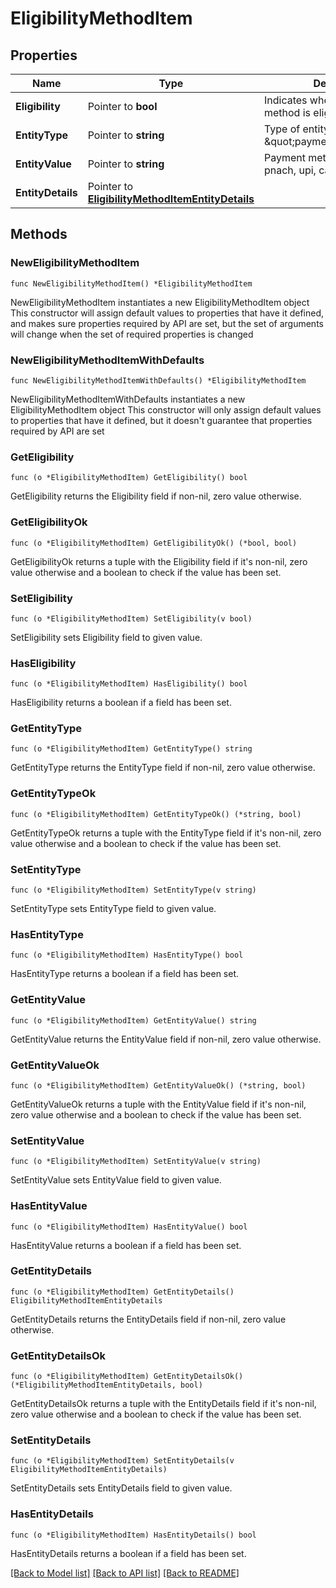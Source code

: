 # EligibilityMethodItem

## Properties

Name | Type | Description | Notes
------------ | ------------- | ------------- | -------------
**Eligibility** | Pointer to **bool** | Indicates whether the payment method is eligible. | [optional] 
**EntityType** | Pointer to **string** | Type of entity (e.g., \&quot;payment_methods\&quot;). | [optional] 
**EntityValue** | Pointer to **string** | Payment method (e.g., enach, pnach, upi, card). | [optional] 
**EntityDetails** | Pointer to [**EligibilityMethodItemEntityDetails**](EligibilityMethodItemEntityDetails.md) |  | [optional] 

## Methods

### NewEligibilityMethodItem

`func NewEligibilityMethodItem() *EligibilityMethodItem`

NewEligibilityMethodItem instantiates a new EligibilityMethodItem object
This constructor will assign default values to properties that have it defined,
and makes sure properties required by API are set, but the set of arguments
will change when the set of required properties is changed

### NewEligibilityMethodItemWithDefaults

`func NewEligibilityMethodItemWithDefaults() *EligibilityMethodItem`

NewEligibilityMethodItemWithDefaults instantiates a new EligibilityMethodItem object
This constructor will only assign default values to properties that have it defined,
but it doesn't guarantee that properties required by API are set

### GetEligibility

`func (o *EligibilityMethodItem) GetEligibility() bool`

GetEligibility returns the Eligibility field if non-nil, zero value otherwise.

### GetEligibilityOk

`func (o *EligibilityMethodItem) GetEligibilityOk() (*bool, bool)`

GetEligibilityOk returns a tuple with the Eligibility field if it's non-nil, zero value otherwise
and a boolean to check if the value has been set.

### SetEligibility

`func (o *EligibilityMethodItem) SetEligibility(v bool)`

SetEligibility sets Eligibility field to given value.

### HasEligibility

`func (o *EligibilityMethodItem) HasEligibility() bool`

HasEligibility returns a boolean if a field has been set.

### GetEntityType

`func (o *EligibilityMethodItem) GetEntityType() string`

GetEntityType returns the EntityType field if non-nil, zero value otherwise.

### GetEntityTypeOk

`func (o *EligibilityMethodItem) GetEntityTypeOk() (*string, bool)`

GetEntityTypeOk returns a tuple with the EntityType field if it's non-nil, zero value otherwise
and a boolean to check if the value has been set.

### SetEntityType

`func (o *EligibilityMethodItem) SetEntityType(v string)`

SetEntityType sets EntityType field to given value.

### HasEntityType

`func (o *EligibilityMethodItem) HasEntityType() bool`

HasEntityType returns a boolean if a field has been set.

### GetEntityValue

`func (o *EligibilityMethodItem) GetEntityValue() string`

GetEntityValue returns the EntityValue field if non-nil, zero value otherwise.

### GetEntityValueOk

`func (o *EligibilityMethodItem) GetEntityValueOk() (*string, bool)`

GetEntityValueOk returns a tuple with the EntityValue field if it's non-nil, zero value otherwise
and a boolean to check if the value has been set.

### SetEntityValue

`func (o *EligibilityMethodItem) SetEntityValue(v string)`

SetEntityValue sets EntityValue field to given value.

### HasEntityValue

`func (o *EligibilityMethodItem) HasEntityValue() bool`

HasEntityValue returns a boolean if a field has been set.

### GetEntityDetails

`func (o *EligibilityMethodItem) GetEntityDetails() EligibilityMethodItemEntityDetails`

GetEntityDetails returns the EntityDetails field if non-nil, zero value otherwise.

### GetEntityDetailsOk

`func (o *EligibilityMethodItem) GetEntityDetailsOk() (*EligibilityMethodItemEntityDetails, bool)`

GetEntityDetailsOk returns a tuple with the EntityDetails field if it's non-nil, zero value otherwise
and a boolean to check if the value has been set.

### SetEntityDetails

`func (o *EligibilityMethodItem) SetEntityDetails(v EligibilityMethodItemEntityDetails)`

SetEntityDetails sets EntityDetails field to given value.

### HasEntityDetails

`func (o *EligibilityMethodItem) HasEntityDetails() bool`

HasEntityDetails returns a boolean if a field has been set.


[[Back to Model list]](../README.md#documentation-for-models) [[Back to API list]](../README.md#documentation-for-api-endpoints) [[Back to README]](../README.md)


